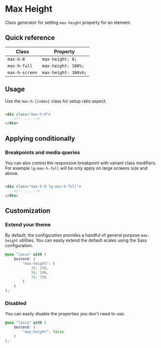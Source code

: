 # Max Height

Class generator for setting `max-height` property for an element.

## Quick reference

| Class          | Property             |
|----------------|----------------------|
| `max-h-0`      | `max-height: 0;`     |
| `max-h-full`   | `max-height: 100%;`  |
| `max-h-screen` | `max-height: 100vh;` |

## Usage

Use the `max-h-{index}` class for setup ratio aspect.

```html

<div class="max-h-0">
    <!-- ... -->
</div>
```

## Applying conditionally

### Breakpoints and media queries

You can also control the responsive breakpoint with variant class modifiers. For example `lg:max-h-full` will be only
apply on large screens size and above.

```html

<div class="max-h-0 lg:max-h-full">
    <!-- ... -->
</div>
```

## Customization

### Extend your theme

By default, the configuration provides a handful of general purpose `max-height` utilities. You can easily extend the
default scales using the Sass configuration.

```scss
@use "lasco" with (
    $extend: (
        "max-height": (
            25: 25%,
            50: 50%,
            75: 75%
        )
    )
);
```

### Disabled

You can easily disable the properties you don't need to use.

```scss
@use "lasco" with (
    $extend: (
        "max-height": false
    )
);
```
